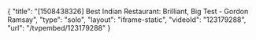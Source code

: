 {
    "title": "[1508438326] Best Indian Restaurant: Brilliant, Big Test - Gordon Ramsay",
    "type": "solo",
    "layout": "iframe-static",
    "videoId": "123179288",
    "url": "\/tvpembed\/123179288"
}